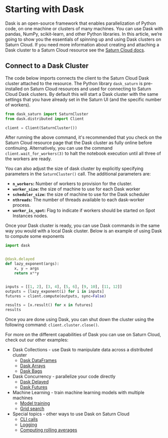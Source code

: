 # Starting with Dask
Dask is an open-source framework that enables parallelization of Python code, on one machine or clusters of many machines. You can use Dask with pandas, NumPy, scikit-learn, and other Python libraries.
In this article, we’re going to show you the essentials of spinning up and using Dask clusters on Saturn Cloud. If you need more information about creating and attaching a Dask cluster to a Saturn Cloud resource see the [Saturn Cloud docs](https://saturncloud.io/docs/using-saturn-cloud/create_dask_cluster/).


## Connect to a Dask Cluster

The code below imports connects the client to the Saturn Cloud Dask cluster attached to the resource. The Python library `dask_saturn` is pre-installed on Saturn Cloud resources and used for connecting to Saturn Cloud Dask clusters. By default this will start a Dask cluster with the same settings that you have already set in the Saturn UI (and the specific number of workers). 


```python
from dask_saturn import SaturnCluster
from dask.distributed import Client

client = Client(SaturnCluster())
```

After running the above command, it's recommended that you check on the Saturn Cloud resource page that the Dask cluster as fully online before continuing. Alternatively, you can use the command `client.wait_for_workers(3)` to halt the notebook execution until all three of the workers are ready.

You can also adjust the size of dask cluster by explicitly specifying parameters in the `SaturnCluster()` call. The additional parameters are:

* **`n_workers`:** Number of workers to provision for the cluster.
* **`worker_size`:** the size of machine to use for each Dask worker
* **`scheduler_size`:** the size of machine to use for the Dask scheduler
* **`nthreads`:** The number of threads available to each dask-worker process.
* **`worker_is_spot`:** Flag to indicate if workers should be started on Spot Instances nodes.

Once your Dask cluster is ready, you can use Dask commands in the same way you would with a local Dask cluster. Below is an example of using Dask to compute some exponents


```python
import dask


@dask.delayed
def lazy_exponent(args):
    x, y = args
    return x**y


inputs = [[1, 2], [3, 4], [5, 6], [9, 10], [11, 12]]
outputs = [lazy_exponent(i) for i in inputs]
futures = client.compute(outputs, sync=False)

results = [x.result() for x in futures]
results
```

Once you are done using Dask, you can shut down the cluster using the following command: `client.cluster.close()`.

For more on the different capabilities of Dask you can use on Saturn Cloud, check out our other examples:

* Dask Collections - use Dask to manipulate data across a distributed cluster
  * [Dask DataFrames](<docs/Examples/python/Dask/collections/qs-dask-collections-dask-dataframe.md>)
  * [Dask Arrays](<docs/Examples/python/Dask/collections/qs-dask-collections-dask-array.md>)
  * [Dask Bags](<docs/Examples/python/Dask/collections/qs-dask-collections-dask-bag.md>)
* Dask Concurrency - parallelize your code directly
  * [Dask Delayed](<docs/Examples/python/Dask/concurrency/qs-dask-concurrency-dask-delayed.md>)
  * [Dask Futures](<docs/Examples/python/Dask/concurrency/qs-dask-concurrency-dask-futures.md>)
* Machine Learning - train machine learning models with multiple machines
  * [Model training](<docs/Examples/python/Dask/machine-learning/qs-machine-learning-model-training.md>)
  * [Grid search](<docs/Examples/python/Dask/machine-learning/qs-machine-learning-grid-search.md>)
* Special topics - other ways to use Dask on Saturn Cloud
  * [CLI calls](<docs/Examples/python/Dask/special-topics/qs-special-topics-cli-calls.md>)
  * [Logging](<docs/Examples/python/Dask/special-topics/qs-special-topics-logging.md>)
  * [Computing rolling averages](<docs/Examples/python/Dask/special-topics/qs-special-topics-rolling-average.md>)

